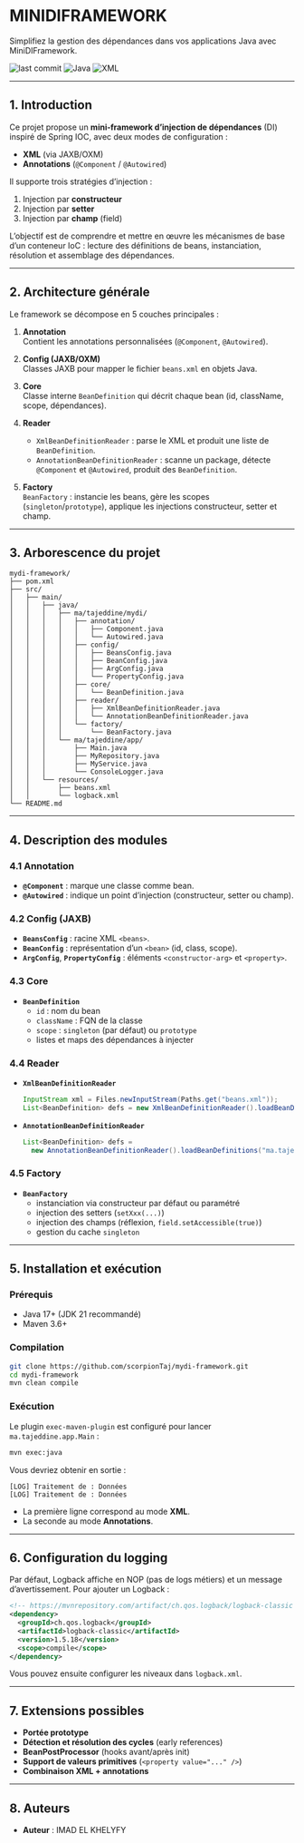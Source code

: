 # MINIDIFRAMEWORK

Simplifiez la gestion des dépendances dans vos applications Java avec MiniDIFramework.

![last commit](https://img.shields.io/github/last-commit/IMADKHKHALIFI/MiniDIFramework_MINI_Projet)
![Java](https://img.shields.io/badge/java-100%25-blue)
![XML](https://img.shields.io/badge/XML-✔️-informational)

---

## 1. Introduction

Ce projet propose un **mini‑framework d’injection de dépendances** (DI) inspiré de Spring IOC, avec deux modes de configuration :

- **XML** (via JAXB/OXM)  
- **Annotations** (`@Component` / `@Autowired`)

Il supporte trois stratégies d’injection :

1. Injection par **constructeur**  
2. Injection par **setter**  
3. Injection par **champ** (field)  

L’objectif est de comprendre et mettre en œuvre les mécanismes de base d’un conteneur IoC : lecture des définitions de beans, instanciation, résolution et assemblage des dépendances.

---

## 2. Architecture générale

Le framework se décompose en 5 couches principales :

1. **Annotation**  
   Contient les annotations personnalisées (`@Component`, `@Autowired`).

2. **Config (JAXB/OXM)**  
   Classes JAXB pour mapper le fichier `beans.xml` en objets Java.

3. **Core**  
   Classe interne `BeanDefinition` qui décrit chaque bean (id, className, scope, dépendances).

4. **Reader**  
   - `XmlBeanDefinitionReader` : parse le XML et produit une liste de `BeanDefinition`.  
   - `AnnotationBeanDefinitionReader` : scanne un package, détecte `@Component` et `@Autowired`, produit des `BeanDefinition`.

5. **Factory**  
   `BeanFactory` : instancie les beans, gère les scopes (`singleton`/`prototype`), applique les injections constructeur, setter et champ.

---

## 3. Arborescence du projet

```
mydi-framework/
├── pom.xml
├── src/
│   ├── main/
│   │   ├── java/
│   │   │   ├── ma/tajeddine/mydi/
│   │   │   │   ├── annotation/
│   │   │   │   │   ├── Component.java
│   │   │   │   │   └── Autowired.java
│   │   │   │   ├── config/
│   │   │   │   │   ├── BeansConfig.java
│   │   │   │   │   ├── BeanConfig.java
│   │   │   │   │   ├── ArgConfig.java
│   │   │   │   │   └── PropertyConfig.java
│   │   │   │   ├── core/
│   │   │   │   │   └── BeanDefinition.java
│   │   │   │   ├── reader/
│   │   │   │   │   ├── XmlBeanDefinitionReader.java
│   │   │   │   │   └── AnnotationBeanDefinitionReader.java
│   │   │   │   └── factory/
│   │   │   │       └── BeanFactory.java
│   │   │   └── ma/tajeddine/app/
│   │   │       ├── Main.java
│   │   │       ├── MyRepository.java
│   │   │       ├── MyService.java
│   │   │       └── ConsoleLogger.java
│   │   └── resources/
│   │       ├── beans.xml
│   │       └── logback.xml
└── README.md
```

---

## 4. Description des modules

### 4.1 Annotation

- **`@Component`** : marque une classe comme bean.  
- **`@Autowired`** : indique un point d’injection (constructeur, setter ou champ).

### 4.2 Config (JAXB)

- **`BeansConfig`** : racine XML `<beans>`.  
- **`BeanConfig`** : représentation d’un `<bean>` (id, class, scope).  
- **`ArgConfig`**, **`PropertyConfig`** : éléments `<constructor-arg>` et `<property>`.

### 4.3 Core

- **`BeanDefinition`**  
  - `id` : nom du bean  
  - `className` : FQN de la classe  
  - `scope` : `singleton` (par défaut) ou `prototype`  
  - listes et maps des dépendances à injecter

### 4.4 Reader

- **`XmlBeanDefinitionReader`**  
  ```java
  InputStream xml = Files.newInputStream(Paths.get("beans.xml"));
  List<BeanDefinition> defs = new XmlBeanDefinitionReader().loadBeanDefinitions(xml);
  ```
- **`AnnotationBeanDefinitionReader`**
  ```java
  List<BeanDefinition> defs = 
    new AnnotationBeanDefinitionReader().loadBeanDefinitions("ma.tajeddine.app");
  ```

### 4.5 Factory

- **`BeanFactory`**
    - instanciation via constructeur par défaut ou paramétré
    - injection des setters (`setXxx(...)`)
    - injection des champs (réflexion, `field.setAccessible(true)`)
    - gestion du cache `singleton`

---

## 5. Installation et exécution

### Prérequis

- Java 17+ (JDK 21 recommandé)
- Maven 3.6+

### Compilation

```bash
git clone https://github.com/scorpionTaj/mydi-framework.git
cd mydi-framework
mvn clean compile
```

### Exécution

Le plugin `exec-maven-plugin` est configuré pour lancer `ma.tajeddine.app.Main` :

```bash
mvn exec:java
```

Vous devriez obtenir en sortie :

```
[LOG] Traitement de : Données
[LOG] Traitement de : Données
```

- La première ligne correspond au mode **XML**.
- La seconde au mode **Annotations**.

---

## 6. Configuration du logging

Par défaut, Logback affiche en NOP (pas de logs métiers) et un message d’avertissement. Pour ajouter un Logback :

```xml
<!-- https://mvnrepository.com/artifact/ch.qos.logback/logback-classic -->
<dependency>
  <groupId>ch.qos.logback</groupId>
  <artifactId>logback-classic</artifactId>
  <version>1.5.18</version>
  <scope>compile</scope>
</dependency>
```

Vous pouvez ensuite configurer les niveaux dans `logback.xml`.

---

## 7. Extensions possibles

- **Portée prototype**
- **Détection et résolution des cycles** (early references)
- **BeanPostProcessor** (hooks avant/après init)
- **Support de valeurs primitives** (`<property value="..." />`)
- **Combinaison XML + annotations**

---

## 8. Auteurs 

- **Auteur** : IMAD EL KHELYFY
